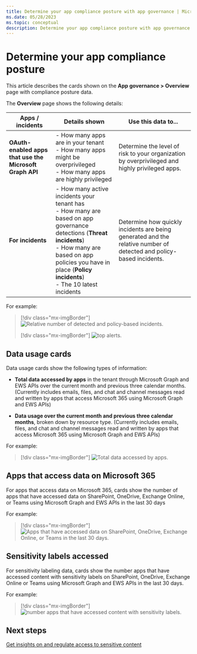 ```yaml
---
title: Determine your app compliance posture with app governance | Microsoft Defender for Cloud Apps
ms.date: 05/28/2023
ms.topic: conceptual
description: Determine your app compliance posture with app governance in Microsoft Defender XDR with Microsoft Defender for Cloud Apps.
---
```


# Determine your app compliance posture

This article describes the cards shown on the **App governance > Overview** page with compliance posture data.

The **Overview** page shows the following details:

|Apps / incidents  |Details shown  | Use this data to... |
|---------|---------|---------|
|**OAuth-enabled apps that use the Microsoft Graph API**     |  - How many apps are in your tenant <br>- How many apps might be overprivileged <br>- How many apps are highly privileged | Determine the level of risk to your organization by overprivileged and highly privileged apps. |
|**For incidents**    | - How many active incidents your tenant has <br>- How many are based on app governance detections (**Threat incidents**) <br>- How many are based on app policies you have in place (**Policy incidents**) <br>- The 10 latest incidents  | Determine how quickly incidents are being generated and the relative number of detected and policy-based incidents. |

For example:

> [!div class="mx-imgBorder"]
> ![Relative number of detected and policy-based incidents.](incidents-summary1.png)
> 
> [!div class="mx-imgBorder"]
> ![top alerts.](media/app-governance-visibility-insights-compliance-posture/top-alerts.png)

## Data usage cards

Data usage cards show the following types of information:

- **Total data accessed by apps** in the tenant through Microsoft Graph and EWS APIs over the current month and previous three calendar months. (Currently includes emails, files, and chat and channel messages read and written by apps that access Microsoft 365 using Microsoft Graph and EWS APIs)

- **Data usage over the current month and previous three calendar months**, broken down by resource type. (Currently includes emails, files, and chat and channel messages read and written by apps that access Microsoft 365 using Microsoft Graph and EWS APIs)

For example:

> [!div class="mx-imgBorder"]
> ![Total data accessed by apps.](media/app-governance-visibility-insights-compliance-posture/data-usage-chart.png)

## Apps that access data on Microsoft 365

For apps that access data on Microsoft 365, cards show the number of apps that have accessed data on SharePoint, OneDrive, Exchange Online, or Teams using Microsoft Graph and EWS APIs in the last 30 days

For example:

> [!div class="mx-imgBorder"]
> ![Apps that have accessed data on SharePoint, OneDrive, Exchange Online, or Teams in the last 30 days.](media/app-governance-visibility-insights-compliance-posture/apps-accessed-m365-services-chart.png)

## Sensitivity labels accessed

For sensitivity labeling data, cards show the number apps that have accessed content with sensitivity labels on SharePoint, OneDrive, Exchange Online or Teams using Microsoft Graph and EWS APIs in the last 30 days.

For example:

> [!div class="mx-imgBorder"]
> ![number apps that have accessed content with sensitivity labels.](sensitive-data-accessed-chart1.png)

## Next steps

[Get insights on and regulate access to sensitive content](app-governance-visibility-insights-sensitive-content.md)